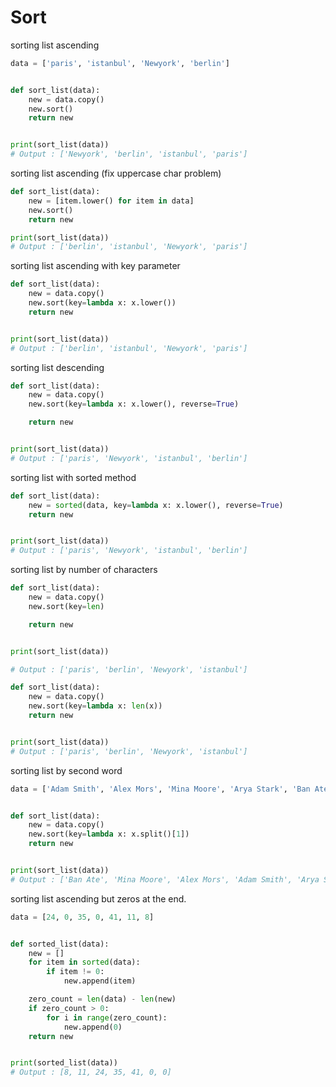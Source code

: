 # Sort

sorting list ascending

```python
data = ['paris', 'istanbul', 'Newyork', 'berlin']


def sort_list(data):
    new = data.copy()
    new.sort()
    return new


print(sort_list(data))
# Output : ['Newyork', 'berlin', 'istanbul', 'paris']
```

sorting list ascending (fix uppercase char problem)

```python
def sort_list(data):
    new = [item.lower() for item in data]
    new.sort()
    return new

print(sort_list(data))
# Output : ['berlin', 'istanbul', 'Newyork', 'paris']
```

sorting list ascending with key parameter

```python
def sort_list(data):
    new = data.copy()
    new.sort(key=lambda x: x.lower())
    return new


print(sort_list(data))
# Output : ['berlin', 'istanbul', 'Newyork', 'paris']
```

sorting list descending

```python
def sort_list(data):
    new = data.copy()
    new.sort(key=lambda x: x.lower(), reverse=True)

    return new


print(sort_list(data))
# Output : ['paris', 'Newyork', 'istanbul', 'berlin']
```

sorting list with sorted method

```python
def sort_list(data):
    new = sorted(data, key=lambda x: x.lower(), reverse=True)
    return new


print(sort_list(data))
# Output : ['paris', 'Newyork', 'istanbul', 'berlin']
```

sorting list by number of characters

```python
def sort_list(data):
    new = data.copy()
    new.sort(key=len)

    return new


print(sort_list(data))

# Output : ['paris', 'berlin', 'Newyork', 'istanbul']
```

```python
def sort_list(data):
    new = data.copy()
    new.sort(key=lambda x: len(x))
    return new


print(sort_list(data))
# Output : ['paris', 'berlin', 'Newyork', 'istanbul']
```

sorting list by second word

```python
data = ['Adam Smith', 'Alex Mors', 'Mina Moore', 'Arya Stark', 'Ban Ate']


def sort_list(data):
    new = data.copy()
    new.sort(key=lambda x: x.split()[1])
    return new


print(sort_list(data))
# Output : ['Ban Ate', 'Mina Moore', 'Alex Mors', 'Adam Smith', 'Arya Stark']
```

sorting list ascending but zeros at the end.

```python
data = [24, 0, 35, 0, 41, 11, 8]


def sorted_list(data):
    new = []
    for item in sorted(data):
        if item != 0:
            new.append(item)

    zero_count = len(data) - len(new)
    if zero_count > 0:
        for i in range(zero_count):
            new.append(0)
    return new


print(sorted_list(data))
# Output : [8, 11, 24, 35, 41, 0, 0]
```
